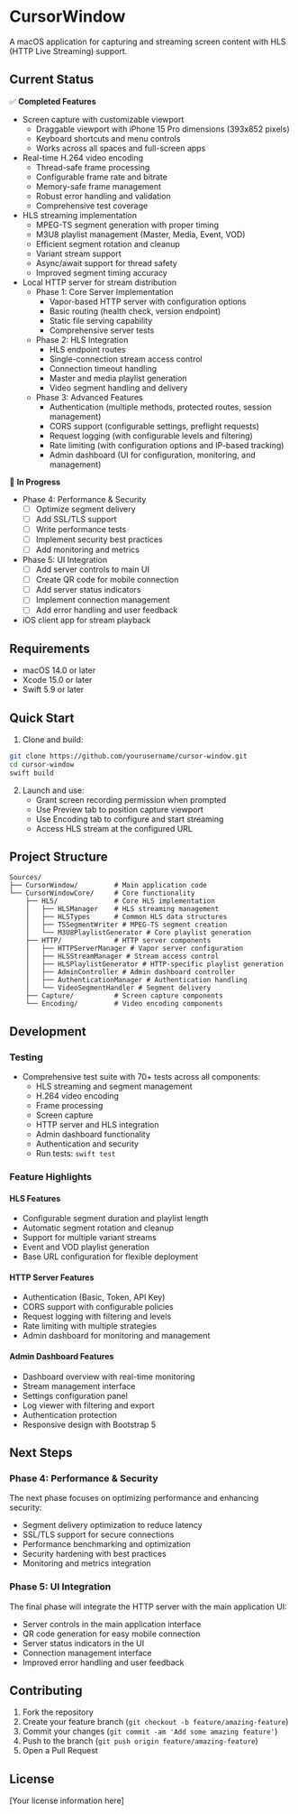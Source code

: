 # CursorWindow

A macOS application for capturing and streaming screen content with HLS (HTTP Live Streaming) support.

## Current Status

✅ **Completed Features**
- Screen capture with customizable viewport
  - Draggable viewport with iPhone 15 Pro dimensions (393x852 pixels)
  - Keyboard shortcuts and menu controls
  - Works across all spaces and full-screen apps
- Real-time H.264 video encoding
  - Thread-safe frame processing
  - Configurable frame rate and bitrate
  - Memory-safe frame management
  - Robust error handling and validation
  - Comprehensive test coverage
- HLS streaming implementation
  - MPEG-TS segment generation with proper timing
  - M3U8 playlist management (Master, Media, Event, VOD)
  - Efficient segment rotation and cleanup
  - Variant stream support
  - Async/await support for thread safety
  - Improved segment timing accuracy
- Local HTTP server for stream distribution
  - Phase 1: Core Server Implementation
    - Vapor-based HTTP server with configuration options
    - Basic routing (health check, version endpoint)
    - Static file serving capability
    - Comprehensive server tests
  - Phase 2: HLS Integration
    - HLS endpoint routes
    - Single-connection stream access control
    - Connection timeout handling
    - Master and media playlist generation
    - Video segment handling and delivery
  - Phase 3: Advanced Features
    - Authentication (multiple methods, protected routes, session management)
    - CORS support (configurable settings, preflight requests)
    - Request logging (with configurable levels and filtering)
    - Rate limiting (with configuration options and IP-based tracking)
    - Admin dashboard (UI for configuration, monitoring, and management)

🚧 **In Progress**
  - Phase 4: Performance & Security
    - [ ] Optimize segment delivery
    - [ ] Add SSL/TLS support
    - [ ] Write performance tests
    - [ ] Implement security best practices
    - [ ] Add monitoring and metrics
  - Phase 5: UI Integration
    - [ ] Add server controls to main UI
    - [ ] Create QR code for mobile connection
    - [ ] Add server status indicators
    - [ ] Implement connection management
    - [ ] Add error handling and user feedback
- iOS client app for stream playback

## Requirements

- macOS 14.0 or later
- Xcode 15.0 or later
- Swift 5.9 or later

## Quick Start

1. Clone and build:
```bash
git clone https://github.com/yourusername/cursor-window.git
cd cursor-window
swift build
```

2. Launch and use:
   - Grant screen recording permission when prompted
   - Use Preview tab to position capture viewport
   - Use Encoding tab to configure and start streaming
   - Access HLS stream at the configured URL

## Project Structure

```
Sources/
├── CursorWindow/         # Main application code
└── CursorWindowCore/     # Core functionality
    ├── HLS/              # Core HLS implementation
    │   ├── HLSManager    # HLS streaming management
    │   ├── HLSTypes      # Common HLS data structures
    │   ├── TSSegmentWriter # MPEG-TS segment creation
    │   └── M3U8PlaylistGenerator # Core playlist generation
    ├── HTTP/             # HTTP server components
    │   ├── HTTPServerManager # Vapor server configuration
    │   ├── HLSStreamManager # Stream access control
    │   ├── HLSPlaylistGenerator # HTTP-specific playlist generation
    │   ├── AdminController # Admin dashboard controller
    │   ├── AuthenticationManager # Authentication handling
    │   └── VideoSegmentHandler # Segment delivery
    ├── Capture/          # Screen capture components
    └── Encoding/         # Video encoding components
```

## Development

### Testing
- Comprehensive test suite with 70+ tests across all components:
  - HLS streaming and segment management
  - H.264 video encoding
  - Frame processing
  - Screen capture
  - HTTP server and HLS integration
  - Admin dashboard functionality
  - Authentication and security
  - Run tests: `swift test`

### Feature Highlights

#### HLS Features
- Configurable segment duration and playlist length
- Automatic segment rotation and cleanup
- Support for multiple variant streams
- Event and VOD playlist generation
- Base URL configuration for flexible deployment

#### HTTP Server Features
- Authentication (Basic, Token, API Key)
- CORS support with configurable policies
- Request logging with filtering and levels
- Rate limiting with multiple strategies
- Admin dashboard for monitoring and management

#### Admin Dashboard Features
- Dashboard overview with real-time monitoring
- Stream management interface
- Settings configuration panel
- Log viewer with filtering and export
- Authentication protection
- Responsive design with Bootstrap 5

## Next Steps

### Phase 4: Performance & Security
The next phase focuses on optimizing performance and enhancing security:
- Segment delivery optimization to reduce latency
- SSL/TLS support for secure connections
- Performance benchmarking and optimization
- Security hardening with best practices
- Monitoring and metrics integration

### Phase 5: UI Integration
The final phase will integrate the HTTP server with the main application UI:
- Server controls in the main application interface
- QR code generation for easy mobile connection
- Server status indicators in the UI
- Connection management interface
- Improved error handling and user feedback

## Contributing

1. Fork the repository
2. Create your feature branch (`git checkout -b feature/amazing-feature`)
3. Commit your changes (`git commit -am 'Add some amazing feature'`)
4. Push to the branch (`git push origin feature/amazing-feature`)
5. Open a Pull Request

## License

[Your license information here]
